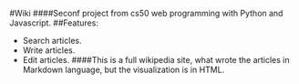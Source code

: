 #Wiki
####Seconf project from cs50 web programming with Python and Javascript.
##Features:
- Search articles.
- Write articles.
- Edit articles.
####This is a full wikipedia site, what wrote the articles in Markdown language, but the visualization is in HTML.